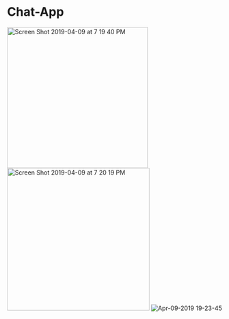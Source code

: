 # Chat-App

<img width="329" alt="Screen Shot 2019-04-09 at 7 19 40 PM" src="https://user-images.githubusercontent.com/38298589/55841433-19590180-5afd-11e9-979f-523d8fbc9dd6.png"> <img width="333" alt="Screen Shot 2019-04-09 at 7 20 19 PM" src="https://user-images.githubusercontent.com/38298589/55841438-20800f80-5afd-11e9-8b42-711fdff61cc0.png">
![Apr-09-2019 19-23-45](https://user-images.githubusercontent.com/38298589/55841483-558c6200-5afd-11e9-8e91-15b3a139ccf8.gif)

